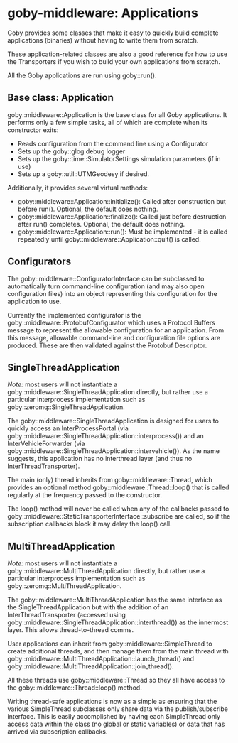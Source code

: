 # goby-middleware: Applications

Goby provides some classes that make it easy to quickly build complete applications (binaries) without having to write them from scratch.

These application-related classes are also a good reference for how to use the Transporters if you wish to build your own applications from scratch.

All the Goby applications are run using goby::run().

## Base class: Application

goby::middleware::Application is the base class for all Goby applications. It performs only a few simple tasks, all of which are complete when its constructor exits:

* Reads configuration from the command line using a Configurator
* Sets up the goby::glog debug logger
* Sets up the goby::time::SimulatorSettings simulation parameters (if in use)
* Sets up a goby::util::UTMGeodesy if desired.

Additionally, it provides several virtual methods:

* goby::middleware::Application::initialize(): Called after construction but before run(). Optional, the default does nothing.
* goby::middleware::Application::finalize(): Called just before destruction after run() completes. Optional, the default does nothing.
* goby::middleware::Application::run(): Must be implemented - it is called repeatedly until goby::middleware::Application::quit() is called.

## Configurators

The goby::middleware::ConfiguratorInterface can be subclassed to automatically turn command-line configuration (and may also open configuration files) into an object representing this configuration for the application to use.

Currently the implemented configurator is the goby::middleware::ProtobufConfigurator which uses a Protocol Buffers message to represent the allowable configuration for an application. From this message, allowable command-line and configuration file options are produced. These are then validated against the Protobuf Descriptor.

## SingleThreadApplication

*Note:* most users will not instantiate a goby::middleware::SingleThreadApplication directly, but rather use a particular interprocess implementation such as goby::zeromq::SingleThreadApplication.

The goby::middleware::SingleThreadApplication is designed for users to quickly access an InterProcessPortal (via goby::middleware::SingleThreadApplication::interprocess()) and an InterVehicleForwarder (via goby::middleware::SingleThreadApplication::intervehicle()). As the name suggests, this application has no interthread layer (and thus no InterThreadTransporter).

The main (only) thread inherits from goby::middleware::Thread, which provides an optional method goby::middleware::Thread::loop() that is called regularly at the frequency passed to the constructor.

The loop() method will never be called when any of the callbacks passed to goby::middleware::StaticTransporterInterface::subscribe are called, so if the subscription callbacks block it may delay the loop() call.

## MultiThreadApplication

*Note:* most users will not instantiate a goby::middleware::MultiThreadApplication directly, but rather use a particular interprocess implementation such as goby::zeromq::MultiThreadApplication.

The goby::middleware::MultiThreadApplication has the same interface as the SingleThreadApplication but with the addition of an InterThreadTransporter (accessed using goby::middleware::SingleThreadApplication::interthread()) as the innermost layer. This allows thread-to-thread comms.

User applications can inherit from goby::middleware::SimpleThread to create additional threads, and then manage them from the main thread with goby::middleware::MultiThreadApplication::launch_thread() and goby::middleware::MultiThreadApplication::join_thread().

All these threads use goby::middleware::Thread so they all have access to the goby::middleware::Thread::loop() method.

Writing thread-safe applications is now as a simple as ensuring that the various SimpleThread subclasses only share data via the publish/subscribe interface. This is easily accomplished by having each SimpleThread only access data within the class (no global or static variables) or data that has arrived via subscription callbacks.